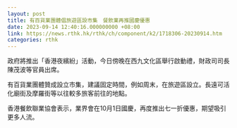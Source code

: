 ```yaml
---
layout: post
title: 有百貨業團體倡旅遊區設市集　餐飲業再推國慶優惠
date: 2023-09-14 12:40:16.000000000 +08:00
link: https://news.rthk.hk/rthk/ch/component/k2/1718306-20230914.htm
categories: rthk
---
```


政府將推出「香港夜繽紛」活動，今日傍晚在西九文化區舉行啟動禮，財政司司長陳茂波等官員出席。

有百貨業團體贊成設立市集，建議固定時間，例如周末，在旅遊區設立。長遠可活化廟街及摩羅街等以往較多旅客前往的地點。

香港餐飲聯業協會表示，業界會在10月1日國慶，再度推出七一折優惠，期望吸引更多人流。
